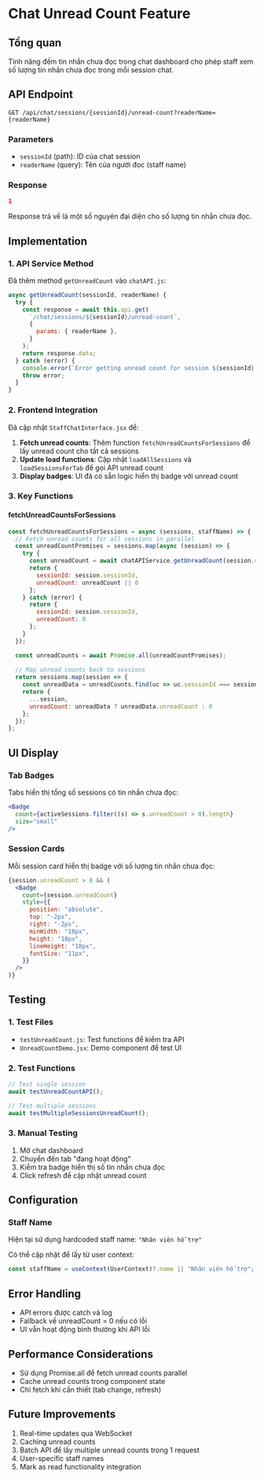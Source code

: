 # Chat Unread Count Feature

## Tổng quan
Tính năng đếm tin nhắn chưa đọc trong chat dashboard cho phép staff xem số lượng tin nhắn chưa đọc trong mỗi session chat.

## API Endpoint
```
GET /api/chat/sessions/{sessionId}/unread-count?readerName={readerName}
```

### Parameters
- `sessionId` (path): ID của chat session
- `readerName` (query): Tên của người đọc (staff name)

### Response
```json
1
```
Response trả về là một số nguyên đại diện cho số lượng tin nhắn chưa đọc.

## Implementation

### 1. API Service Method
Đã thêm method `getUnreadCount` vào `chatAPI.js`:

```javascript
async getUnreadCount(sessionId, readerName) {
  try {
    const response = await this.api.get(
      `/chat/sessions/${sessionId}/unread-count`,
      {
        params: { readerName },
      }
    );
    return response.data;
  } catch (error) {
    console.error(`Error getting unread count for session ${sessionId}:`, error);
    throw error;
  }
}
```

### 2. Frontend Integration
Đã cập nhật `StaffChatInterface.jsx` để:

1. **Fetch unread counts**: Thêm function `fetchUnreadCountsForSessions` để lấy unread count cho tất cả sessions
2. **Update load functions**: Cập nhật `loadAllSessions` và `loadSessionsForTab` để gọi API unread count
3. **Display badges**: UI đã có sẵn logic hiển thị badge với unread count

### 3. Key Functions

#### fetchUnreadCountsForSessions
```javascript
const fetchUnreadCountsForSessions = async (sessions, staffName) => {
  // Fetch unread counts for all sessions in parallel
  const unreadCountPromises = sessions.map(async (session) => {
    try {
      const unreadCount = await chatAPIService.getUnreadCount(session.sessionId, staffName);
      return {
        sessionId: session.sessionId,
        unreadCount: unreadCount || 0
      };
    } catch (error) {
      return {
        sessionId: session.sessionId,
        unreadCount: 0
      };
    }
  });

  const unreadCounts = await Promise.all(unreadCountPromises);
  
  // Map unread counts back to sessions
  return sessions.map(session => {
    const unreadData = unreadCounts.find(uc => uc.sessionId === session.sessionId);
    return {
      ...session,
      unreadCount: unreadData ? unreadData.unreadCount : 0
    };
  });
};
```

## UI Display

### Tab Badges
Tabs hiển thị tổng số sessions có tin nhắn chưa đọc:
```jsx
<Badge
  count={activeSessions.filter((s) => s.unreadCount > 0).length}
  size="small"
/>
```

### Session Cards
Mỗi session card hiển thị badge với số lượng tin nhắn chưa đọc:
```jsx
{session.unreadCount > 0 && (
  <Badge
    count={session.unreadCount}
    style={{
      position: "absolute",
      top: "-2px",
      right: "-2px",
      minWidth: "18px",
      height: "18px",
      lineHeight: "18px",
      fontSize: "11px",
    }}
  />
)}
```

## Testing

### 1. Test Files
- `testUnreadCount.js`: Test functions để kiểm tra API
- `UnreadCountDemo.jsx`: Demo component để test UI

### 2. Test Functions
```javascript
// Test single session
await testUnreadCountAPI();

// Test multiple sessions
await testMultipleSessionsUnreadCount();
```

### 3. Manual Testing
1. Mở chat dashboard
2. Chuyển đến tab "đang hoạt động"
3. Kiểm tra badge hiển thị số tin nhắn chưa đọc
4. Click refresh để cập nhật unread count

## Configuration

### Staff Name
Hiện tại sử dụng hardcoded staff name: `"Nhân viên hỗ trợ"`

Có thể cập nhật để lấy từ user context:
```javascript
const staffName = useContext(UserContext)?.name || "Nhân viên hỗ trợ";
```

## Error Handling
- API errors được catch và log
- Fallback về unreadCount = 0 nếu có lỗi
- UI vẫn hoạt động bình thường khi API lỗi

## Performance Considerations
- Sử dụng Promise.all để fetch unread counts parallel
- Cache unread counts trong component state
- Chỉ fetch khi cần thiết (tab change, refresh)

## Future Improvements
1. Real-time updates qua WebSocket
2. Caching unread counts
3. Batch API để lấy multiple unread counts trong 1 request
4. User-specific staff names
5. Mark as read functionality integration
